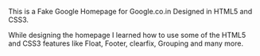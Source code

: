 This is a Fake Google Homepage for Google.co.in
Designed in HTML5 and CSS3.

While designing the homepage I learned how to use some of the HTML5 and CSS3 features like Float, Footer, clearfix, Grouping and many more.
